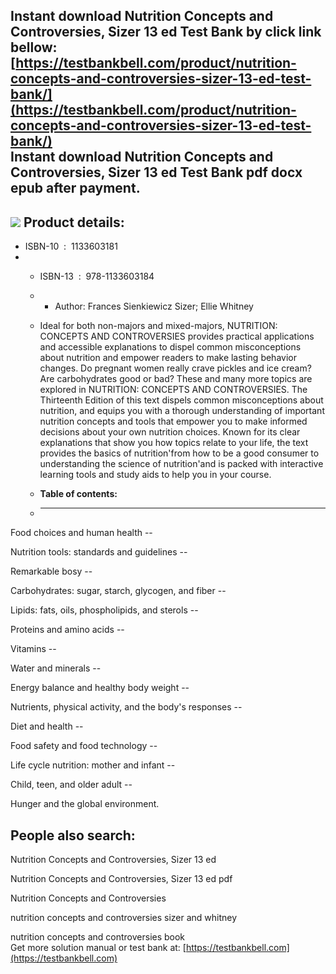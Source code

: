Instant download **Nutrition Concepts and Controversies, Sizer 13 ed Test Bank** by click link bellow:  
[https://testbankbell.com/product/nutrition-concepts-and-controversies-sizer-13-ed-test-bank/](https://testbankbell.com/product/nutrition-concepts-and-controversies-sizer-13-ed-test-bank/)  
**Instant download Nutrition Concepts and Controversies, Sizer 13 ed Test Bank pdf docx epub after payment.**
-------------------------------------------------------------------------------------------------------------


![](https://testbankbell.com/wp-content/uploads/2023/05/Sizer-13th-Edition-Nutrition-Concepts-and-Controversies-1133603181-391x500-1.jpg)
**Product details:**
--------------------


* ISBN-10 ‏ : ‎ 1133603181
* * ISBN-13 ‏ : ‎ 978-1133603184
  * * Author: Frances Sienkiewicz Sizer; Ellie Whitney
   
  * Ideal for both non-majors and mixed-majors, NUTRITION: CONCEPTS AND CONTROVERSIES provides practical applications and accessible explanations to dispel common misconceptions about nutrition and empower readers to make lasting behavior changes. Do pregnant women really crave pickles and ice cream? Are carbohydrates good or bad? These and many more topics are explored in NUTRITION: CONCEPTS AND CONTROVERSIES. The Thirteenth Edition of this text dispels common misconceptions about nutrition, and equips you with a thorough understanding of important nutrition concepts and tools that empower you to make informed decisions about your own nutrition choices. Known for its clear explanations that show you how topics relate to your life, the text provides the basics of nutrition'from how to be a good consumer to understanding the science of nutrition'and is packed with interactive learning tools and study aids to help you in your course.
  * **Table of contents:**
  * ----------------------
 
Food choices and human health --


Nutrition tools: standards and guidelines --


Remarkable bosy --


Carbohydrates: sugar, starch, glycogen, and fiber --


Lipids: fats, oils, phospholipids, and sterols --


Proteins and amino acids --


Vitamins --


Water and minerals --


Energy balance and healthy body weight --


Nutrients, physical activity, and the body's responses --


Diet and health --


Food safety and food technology --


Life cycle nutrition: mother and infant --


Child, teen, and older adult --


Hunger and the global environment.

**People also search:**
-----------------------


Nutrition Concepts and Controversies, Sizer 13 ed

Nutrition Concepts and Controversies, Sizer 13 ed pdf

Nutrition Concepts and Controversies

nutrition concepts and controversies sizer and whitney

nutrition concepts and controversies book  
 Get more solution manual or test bank at: [https://testbankbell.com](https://testbankbell.com)

